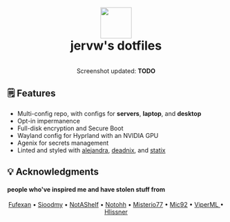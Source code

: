 <div align="center">
<h1>
<img width="72" src="https://files.artturin.com/files/nixoscolorful.svg"></img> <br>
  jervw's dotfiles
</h1>
<img src=""></img>
<p>
  Screenshot updated: <b>TODO</b>
</p>

</div>

## :spiral_notepad: Features

- Multi-config repo, with configs for **servers**, **laptop**, and **desktop**
- Opt-in impermanence
- Full-disk encryption and Secure Boot
- Wayland config for Hyprland with an NVIDIA GPU
- Agenix for secrets management
- Linted and styled with [alejandra](https://github.com/kamadorueda/alejandra), [deadnix](https://github.com/astro/deadnix), and [statix](https://github.com/nerdypepper/statix)


## :bulb: Acknowledgments

#### people who've inspired me and have stolen stuff from

<p align="center">
  <a href="https://github.com/fufexan">Fufexan</a> •
  <a href="https://github.com/sioodmy">Sioodmy</a> •
  <a href="https://github.com/NotAShelf">NotAShelf</a> •
  <a href="https://github.com/notohh">Notohh</a> •
  <a href="https://github.com/Misterio77">Misterio77</a> •
  <a href="https://github.com/Mic92">Mic92</a> •
  <a href="https://github.com/viperml">ViperML </a> •
  <a href="https://github.com/hlissner">Hlissner</a>
</p>
